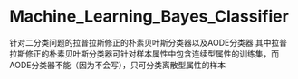 # Machine_Learning_Bayes_Classifier
针对二分类问题的拉普拉斯修正的朴素贝叶斯分类器以及AODE分类器
其中拉普拉斯修正的朴素贝叶斯分类器可针对样本属性中包含连续型属性的训练集，而AODE分类器不能（因为不会写），只可分类离散型属性的样本
